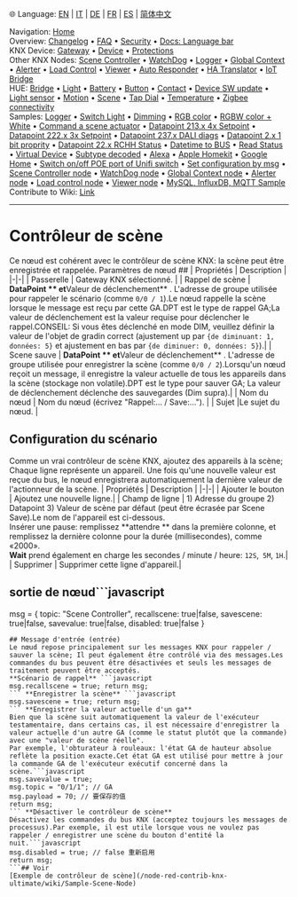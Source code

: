 🌐 Language: [EN](/node-red-contrib-knx-ultimate/wiki/SceneController-Configuration) | [IT](/node-red-contrib-knx-ultimate/wiki/it-SceneController-Configuration) | [DE](/node-red-contrib-knx-ultimate/wiki/de-SceneController-Configuration) | [FR](/node-red-contrib-knx-ultimate/wiki/fr-SceneController-Configuration) | [ES](/node-red-contrib-knx-ultimate/wiki/es-SceneController-Configuration) | [简体中文](/node-red-contrib-knx-ultimate/wiki/zh-CN-SceneController-Configuration)
<!-- NAV START -->
Navigation: [Home](/node-red-contrib-knx-ultimate/wiki/Home)  
Overview: [Changelog](https://github.com/Supergiovane/node-red-contrib-knx-ultimate/blob/master/CHANGELOG.md) • [FAQ](/node-red-contrib-knx-ultimate/wiki/FAQ-Troubleshoot) • [Security](/node-red-contrib-knx-ultimate/wiki/SECURITY) • [Docs: Language bar](/node-red-contrib-knx-ultimate/wiki/Docs-Language-Bar)  
KNX Device: [Gateway](/node-red-contrib-knx-ultimate/wiki/Gateway-configuration) • [Device](/node-red-contrib-knx-ultimate/wiki/Device) • [Protections](/node-red-contrib-knx-ultimate/wiki/Protections)  
Other KNX Nodes: [Scene Controller](/node-red-contrib-knx-ultimate/wiki/SceneController-Configuration) • [WatchDog](/node-red-contrib-knx-ultimate/wiki/WatchDog-Configuration) • [Logger](/node-red-contrib-knx-ultimate/wiki/Logger-Configuration) • [Global Context](/node-red-contrib-knx-ultimate/wiki/GlobalVariable) • [Alerter](/node-red-contrib-knx-ultimate/wiki/Alerter-Configuration) • [Load Control](/node-red-contrib-knx-ultimate/wiki/LoadControl-Configuration) • [Viewer](/node-red-contrib-knx-ultimate/wiki/knxUltimateViewer) • [Auto Responder](/node-red-contrib-knx-ultimate/wiki/KNXAutoResponder) • [HA Translator](/node-red-contrib-knx-ultimate/wiki/HATranslator) • [IoT Bridge](/node-red-contrib-knx-ultimate/wiki/IoT-Bridge-Configuration)  
HUE: [Bridge](/node-red-contrib-knx-ultimate/wiki/HUE+Bridge+configuration) • [Light](/node-red-contrib-knx-ultimate/wiki/HUE+Light) • [Battery](/node-red-contrib-knx-ultimate/wiki/HUE+Battery) • [Button](/node-red-contrib-knx-ultimate/wiki/HUE+Button) • [Contact](/node-red-contrib-knx-ultimate/wiki/HUE+Contact+sensor) • [Device SW update](/node-red-contrib-knx-ultimate/wiki/HUE+Device+software+update) • [Light sensor](/node-red-contrib-knx-ultimate/wiki/HUE+Light+sensor) • [Motion](/node-red-contrib-knx-ultimate/wiki/HUE+Motion) • [Scene](/node-red-contrib-knx-ultimate/wiki/HUE+Scene) • [Tap Dial](/node-red-contrib-knx-ultimate/wiki/HUE+Tapdial) • [Temperature](/node-red-contrib-knx-ultimate/wiki/HUE+Temperature+sensor) • [Zigbee connectivity](/node-red-contrib-knx-ultimate/wiki/HUE+Zigbee+connectivity)  
Samples: [Logger](/node-red-contrib-knx-ultimate/wiki/Logger-Sample) • [Switch Light](/node-red-contrib-knx-ultimate/wiki/-Sample---Switch-light) • [Dimming](/node-red-contrib-knx-ultimate/wiki/-Sample---Dimming) • [RGB color](/node-red-contrib-knx-ultimate/wiki/-Sample---RGB-Color) • [RGBW color + White](/node-red-contrib-knx-ultimate/wiki/-Sample---RGBW-Color-plus-White) • [Command a scene actuator](/node-red-contrib-knx-ultimate/wiki/-Sample---Control-a-scene-actuator) • [Datapoint 213.x 4x Setpoint](/node-red-contrib-knx-ultimate/wiki/-Sample---DPT213) • [Datapoint 222.x 3x Setpoint](/node-red-contrib-knx-ultimate/wiki/-Sample---DPT222) • [Datapoint 237.x DALI diags](/node-red-contrib-knx-ultimate/wiki/-Sample---DPT237) • [Datapoint 2.x 1 bit proprity](/node-red-contrib-knx-ultimate/wiki/-Sample---DPT2) • [Datapoint 22.x RCHH Status](/node-red-contrib-knx-ultimate/wiki/-Sample---DPT22) • [Datetime to BUS](/node-red-contrib-knx-ultimate/wiki/-Sample---DateTime-to-BUS) • [Read Status](/node-red-contrib-knx-ultimate/wiki/-Sample---Read-value-from-Device) • [Virtual Device](/node-red-contrib-knx-ultimate/wiki/-Sample---Virtual-Device) • [Subtype decoded](/node-red-contrib-knx-ultimate/wiki/-Sample---Subtype) • [Alexa](/node-red-contrib-knx-ultimate/wiki/-Sample---Alexa) • [Apple Homekit](/node-red-contrib-knx-ultimate/wiki/-Sample---Apple-Homekit) • [Google Home](/node-red-contrib-knx-ultimate/wiki/-Sample---Google-Assistant) • [Switch on/off POE port of Unifi switch](/node-red-contrib-knx-ultimate/wiki/-Sample---UnifiPOE) • [Set configuration by msg](/node-red-contrib-knx-ultimate/wiki/-Sample-setConfig) • [Scene Controller node](/node-red-contrib-knx-ultimate/wiki/Sample-Scene-Node) • [WatchDog node](/node-red-contrib-knx-ultimate/wiki/-Sample---WatchDog) • [Global Context node](/node-red-contrib-knx-ultimate/wiki/SampleGlobalContextNode) • [Alerter node](/node-red-contrib-knx-ultimate/wiki/SampleAlerter) • [Load control node](/node-red-contrib-knx-ultimate/wiki/SampleLoadControl) • [Viewer node](/node-red-contrib-knx-ultimate/wiki/knxUltimateViewer) • [MySQL, InfluxDB, MQTT Sample](/node-red-contrib-knx-ultimate/wiki/Sample-KNX2MQTT-KNX2MySQL-KNX2InfluxDB)  
Contribute to Wiki: [Link](/node-red-contrib-knx-ultimate/wiki/Manage-Wiki)
<!-- NAV END -->
---
# Contrôleur de scène
Ce nœud est cohérent avec le contrôleur de scène KNX: la scène peut être enregistrée et rappelée.
Paramètres de nœud ##
| Propriétés | Description |
|-|-|
| Passerelle | Gateway KNX sélectionné. |
| Rappel de scène | **DataPoint ** et**Valeur de déclenchement** . L'adresse de groupe utilisée pour rappeler le scénario (comme `0/0 / 1`).Le nœud rappelle la scène lorsque le message est reçu par cette GA.DPT est le type de rappel GA;La valeur de déclenchement est la valeur requise pour déclencher le rappel.CONSEIL: Si vous êtes déclenché en mode DIM, veuillez définir la valeur de l'objet de gradin correct (ajustement up par `{de diminuant: 1, données: 5}` et ajustement en bas par `{de diminuer: 0, données: 5}`).|
| Scene sauve | **DataPoint ** et**Valeur de déclenchement** . L'adresse de groupe utilisée pour enregistrer la scène (comme `0/0 / 2`).Lorsqu'un nœud reçoit un message, il enregistre la valeur actuelle de tous les appareils dans la scène (stockage non volatile).DPT est le type pour sauver GA; La valeur de déclenchement déclenche des sauvegardes (Dim supra).|
| Nom du nœud | Nom du nœud (écrivez "Rappel:… / Save:…"). |
| Sujet |Le sujet du nœud. |
## Configuration du scénario
Comme un vrai contrôleur de scène KNX, ajoutez des appareils à la scène; Chaque ligne représente un appareil.
Une fois qu'une nouvelle valeur est reçue du bus, le nœud enregistrera automatiquement la dernière valeur de l'actionneur de la scène.
| Propriétés | Description |
|-|-|
| Ajouter le bouton | Ajoutez une nouvelle ligne.|
| Champ de ligne | 1) Adresse du groupe 2) Datapoint 3) Valeur de scène par défaut (peut être écrasée par Scene Save).Le nom de l'appareil est ci-dessous.<br/> Insérer une pause: remplissez **attendre ** dans la première colonne, et remplissez la dernière colonne pour la durée (millisecondes), comme «2000».<br/>**Wait** prend également en charge les secondes / minute / heure: `12S`,` 5M`, `1H`.|
| Supprimer | Supprimer cette ligne d'appareil.|
## sortie de nœud```javascript
msg = {
  topic: "Scene Controller",
  recallscene: true|false,
  savescene: true|false,
  savevalue: true|false,
  disabled: true|false
}
```---
## Message d'entrée (entrée)
Le nœud repose principalement sur les messages KNX pour rappeler / sauver la scène; Il peut également être contrôlé via des messages.Les commandes du bus peuvent être désactivées et seuls les messages de traitement peuvent être acceptés.
**Scénario de rappel** ```javascript
msg.recallscene = true; return msg;
``` **Enregistrer la scène** ```javascript
msg.savescene = true; return msg;
``` **Enregistrer la valeur actuelle d'un ga**
Bien que la scène suit automatiquement la valeur de l'exécuteur testamentaire, dans certains cas, il est nécessaire d'enregistrer la valeur actuelle d'un autre GA (comme le statut plutôt que la commande) avec une "valeur de scène réelle".
Par exemple, l'obturateur à rouleaux: l'état GA de hauteur absolue reflète la position exacte.Cet état GA est utilisé pour mettre à jour la commande GA de l'exécuteur exécutif concerné dans la scène.```javascript
msg.savevalue = true;
msg.topic = "0/1/1"; // GA
msg.payload = 70; // 要保存的值
return msg;
``` **Désactiver le contrôleur de scène**
Désactivez les commandes du bus KNX (acceptez toujours les messages de processus).Par exemple, il est utile lorsque vous ne voulez pas rappeler / enregistrer une scène du bouton d'entité la nuit.```javascript
msg.disabled = true; // false 重新启用
return msg;
```## Voir
[Exemple de contrôleur de scène](/node-red-contrib-knx-ultimate/wiki/Sample-Scene-Node)